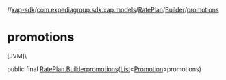 //[xap-sdk](../../../../index.md)/[com.expediagroup.sdk.xap.models](../../index.md)/[RatePlan](../index.md)/[Builder](index.md)/[promotions](promotions.md)

# promotions

[JVM]\

public final [RatePlan.Builder](index.md)[promotions](promotions.md)([List](https://docs.oracle.com/javase/8/docs/api/java/util/List.html)&lt;[Promotion](../../-promotion/index.md)&gt;promotions)

